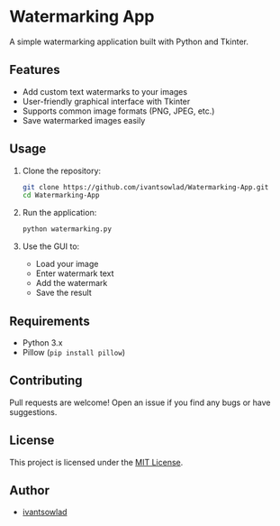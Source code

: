 # Watermarking App

A simple watermarking application built with Python and Tkinter.

## Features

- Add custom text watermarks to your images
- User-friendly graphical interface with Tkinter
- Supports common image formats (PNG, JPEG, etc.)
- Save watermarked images easily

## Usage

1. Clone the repository:
    ```bash
    git clone https://github.com/ivantsowlad/Watermarking-App.git
    cd Watermarking-App
    ```

2. Run the application:
    ```bash
    python watermarking.py
    ```

3. Use the GUI to:
    - Load your image
    - Enter watermark text
    - Add the watermark
    - Save the result

## Requirements

- Python 3.x
- Pillow (`pip install pillow`)

## Contributing

Pull requests are welcome! Open an issue if you find any bugs or have suggestions.

## License

This project is licensed under the [MIT License](LICENSE).

## Author

- [ivantsowlad](https://github.com/ivantsowlad)

